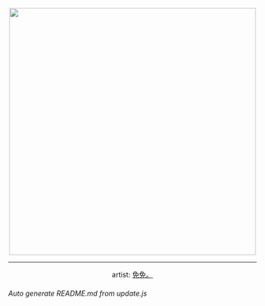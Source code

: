 
<p align="center">
  <img width="500" src="https://nekos.best/api/v2/neko/0295.png">
  <hr/>
  <center>
    artist: <a href="https://www.pixiv.net/en/artworks/86775352">免免。</a>
  </center>
</p>


###### Auto generate README.md from update.js

